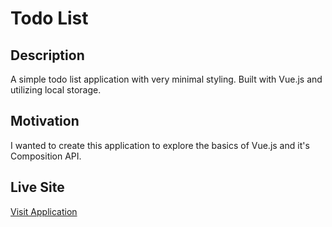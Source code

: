 # Todo List

## Description

A simple todo list application with very minimal styling. Built with Vue.js and utilizing local storage.

## Motivation

I wanted to create this application to explore the basics of Vue.js and it's Composition API.

## Live Site

[Visit Application](https://slwooten.github.io/vuejs-todo-list/)

